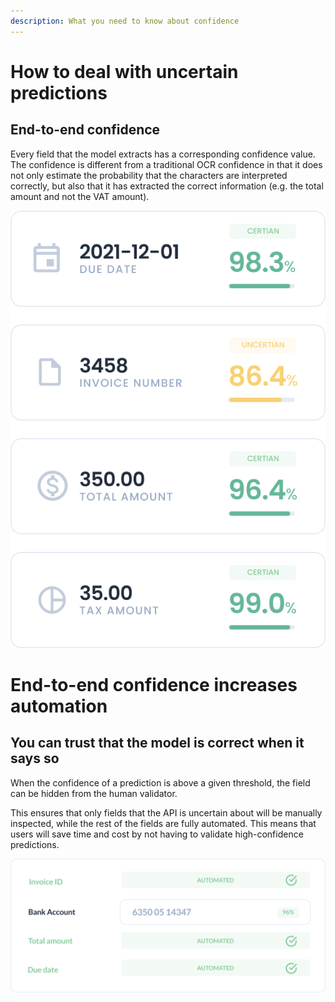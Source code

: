 ```yaml
---
description: What you need to know about confidence
---
```


# How to deal with uncertain predictions

## End-to-end confidence

Every field that the model extracts has a corresponding confidence value. The confidence is different from a traditional OCR confidence in that it does not only estimate the probability that the characters are interpreted correctly, but also that it has extracted the correct information (e.g. the total amount and not the VAT amount).

![The figure shows example predictions together with confidence values](confidence1.png)

# End-to-end confidence increases automation

## You can trust that the model is correct when it says so

When the confidence of a prediction is above a given threshold, the field can be hidden from the human validator.

This ensures that only fields that the API is uncertain about will be manually inspected, while the rest of the fields are fully automated. This means that users will save time and cost by not having to validate high-confidence predictions.

![The figure shows how confidence can be used to automate validation of data extraction](confidence2.png)
